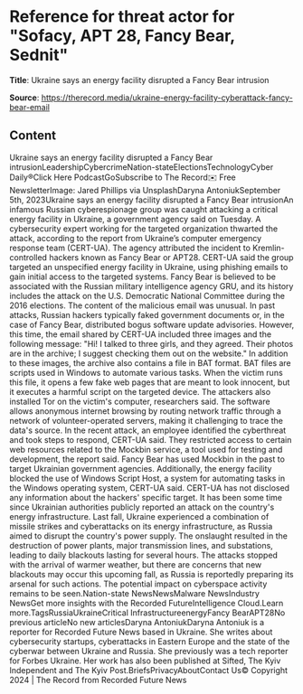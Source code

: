 # Reference for threat actor for "Sofacy, APT 28, Fancy Bear, Sednit"

**Title**: Ukraine says an energy facility disrupted a Fancy Bear intrusion

**Source**: https://therecord.media/ukraine-energy-facility-cyberattack-fancy-bear-email

## Content
Ukraine says an energy facility disrupted a Fancy Bear intrusionLeadershipCybercrimeNation-stateElectionsTechnologyCyber Daily®Click Here PodcastGoSubscribe to The Record✉️ Free NewsletterImage: Jared Phillips via UnsplashDaryna AntoniukSeptember 5th, 2023Ukraine says an energy facility disrupted a Fancy Bear intrusionAn infamous Russian cyberespionage group was caught attacking a critical energy facility in Ukraine, a government agency said on Tuesday.
A cybersecurity expert working for the targeted organization thwarted the attack, according to the report from Ukraine’s computer emergency response team (CERT-UA). The agency attributed the incident to Kremlin-controlled hackers known as Fancy Bear or APT28.
CERT-UA said the group targeted an unspecified energy facility in Ukraine, using phishing emails to gain initial access to the targeted systems. Fancy Bear is believed to be associated with the Russian military intelligence agency GRU, and its history includes the attack on the U.S. Democratic National Committee during the 2016 elections.
The content of the malicious email was unusual. In past attacks, Russian hackers typically faked government documents or, in the case of Fancy Bear, distributed bogus software update advisories.
However, this time, the email shared by CERT-UA included three images and the following message: "Hi! I talked to three girls, and they agreed. Their photos are in the archive; I suggest checking them out on the website."
In addition to these images, the archive also contains a file in BAT format. BAT files are scripts used in Windows to automate various tasks.
When the victim runs this file, it opens a few fake web pages that are meant to look innocent, but it executes a harmful script on the targeted device.
The attackers also installed Tor on the victim's computer, researchers said. The software allows anonymous internet browsing by routing network traffic through a network of volunteer-operated servers, making it challenging to trace the data's source.
In the recent attack, an employee identified the cyberthreat and took steps to respond, CERT-UA said. They restricted access to certain web resources related to the Mockbin service, a tool used for testing and development, the report said. Fancy Bear has used Mockbin in the past to target Ukrainian government agencies.
Additionally, the energy facility blocked the use of Windows Script Host, a system for automating tasks in the Windows operating system, CERT-UA said.
CERT-UA has not disclosed any information about the hackers' specific target. It has been some time since Ukrainian authorities publicly reported an attack on the country's energy infrastructure. Last fall, Ukraine experienced a combination of missile strikes and cyberattacks on its energy infrastructure, as Russia aimed to disrupt the country's power supply.
The onslaught resulted in the destruction of power plants, major transmission lines, and substations, leading to daily blackouts lasting for several hours.
The attacks stopped with the arrival of warmer weather, but there are concerns that new blackouts may occur this upcoming fall, as Russia is reportedly preparing its arsenal for such actions. The potential impact on cyberspace activity remains to be seen.Nation-state NewsNewsMalware NewsIndustry NewsGet more insights with the Recorded FutureIntelligence Cloud.Learn more.TagsRussiaUkraineCritical InfrastructureenergyFancy BearAPT28No previous articleNo new articlesDaryna AntoniukDaryna Antoniuk is a reporter for Recorded Future News based in Ukraine. She writes about cybersecurity startups, cyberattacks in Eastern Europe and the state of the cyberwar between Ukraine and Russia. She previously was a tech reporter for Forbes Ukraine. Her work has also been published at Sifted, The Kyiv Independent and The Kyiv Post.BriefsPrivacyAboutContact Us© Copyright 2024 | The Record from Recorded Future News